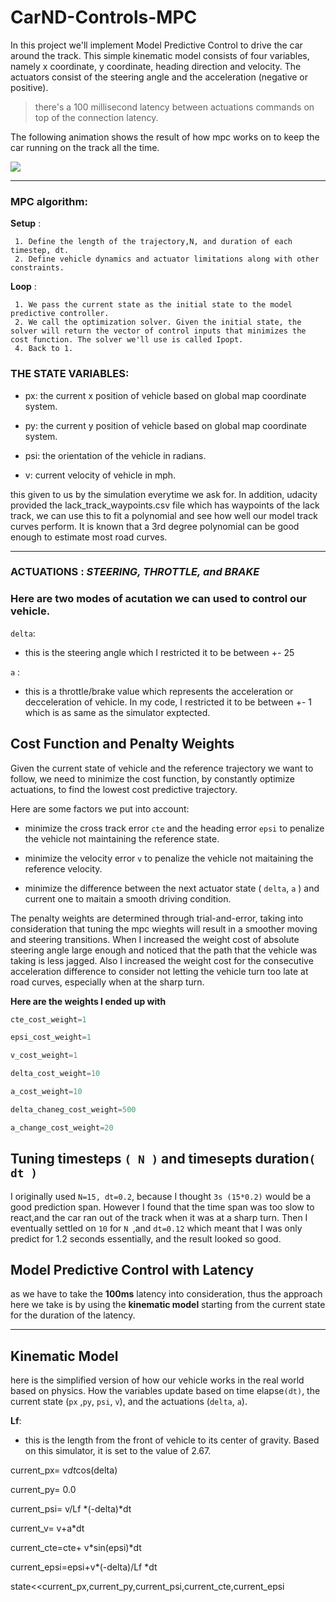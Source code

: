 
# CarND-Controls-MPC




In this project we'll implement Model Predictive Control to drive the car around the track. 
This simple kinematic model consists of four variables, namely x coordinate, y coordinate, heading direction and velocity. The actuators consist of the steering angle and the acceleration (negative or positive). 

>there's a 100 millisecond latency between actuations commands on top of the connection latency.


The following animation shows the result of how mpc works on to keep the car running on the track all the time.

![](mpc.gif)

---

###  MPC algorithm:

**Setup** :

     1. Define the length of the trajectory,N, and duration of each timestep, dt.
     2. Define vehicle dynamics and actuator limitations along with other constraints.
     
**Loop** :

     1. We pass the current state as the initial state to the model predictive controller.
     2. We call the optimization solver. Given the initial state, the solver will return the vector of control inputs that minimizes the cost function. The solver we'll use is called Ipopt.
     4. Back to 1.


### THE STATE VARIABLES:

* px:  the current x position of vehicle based on global map coordinate system.
    
* py:  the current y position of vehicle based on global map coordinate system.
    
* psi: the orientation of the vehicle in radians.
    
* v: current velocity of vehicle in mph.
    

this given to us by the simulation everytime we ask for. In addition, udacity provided the lack_track_waypoints.csv file which has waypoints of the lack track, we can use this to fit a polynomial and see how well our model track curves perform.  It is known that a 3rd degree polynomial can be good enough to estimate most road curves. 

----

### ACTUATIONS  :  *STEERING,  THROTTLE,  and BRAKE*

### Here are two modes of acutation we can used to control our vehicle.

`delta`:

 * this is the steering angle which I restricted it to be between +- 25
   
    
`a` :

  * this is a throttle/brake value which represents the acceleration or decceleration of vehicle. In my code, I restricted it to be between +- 1 which is as same as the simulator exptected. 
  

## Cost Function and Penalty Weights

Given the current state of vehicle and the reference trajectory we want to follow, we need to minimize the cost function, by constantly optimize actuations,  to find the lowest cost predictive trajectory. 

Here are some factors we put into account:

   *  minimize the cross track error `cte` and the heading error `epsi` to penalize the vehicle not maintaining the reference state.
   
   *  minimize the velocity error `v` to penalize the vehicle not maitaining the reference velocity.
   
   *  minimize the difference between the next actuator state ( `delta`,  `a` ) and current one to maitain a smooth driving condition.
  

The penalty weights are determined through trial-and-error, taking into consideration that tuning the mpc wieghts will result in a smoother moving and steering transitions. When I increased the weight cost of absolute steering angle large enough and noticed that the path that the vehicle was taking is less jagged. Also I increased the weight cost for the consecutive acceleration difference to consider not letting the vehicle turn too late at road curves, especially when at the sharp turn. 


**Here are the weights I ended up with**


```python
cte_cost_weight=1

epsi_cost_weight=1

v_cost_weight=1

delta_cost_weight=10

a_cost_weight=10

delta_chaneg_cost_weight=500

a_change_cost_weight=20


```


## Tuning timesteps `( N )` and timesepts duration`( dt )`

I originally used `N=15, dt=0.2`, because I thought `3s (15*0.2)` would be a good prediction span. However I found that the time span was too slow to react,and the car ran out of the track when it was at a sharp turn. Then I eventually settled on `10` for `N `,and `dt=0.12` which meant that I was only predict for 1.2 seconds essentially, and the result looked so good.  



## Model Predictive Control with Latency
as we have to take the **100ms** latency into consideration, thus the approach here we take is by using the **kinematic model** starting from the current state for the duration of the latency. 

---

## Kinematic Model

here is the simplified version of how our vehicle works in the real world based on physics. How the variables update based on time elapse`(dt)`, the current state (`px` ,`py`, `psi`, `v`), and the actuations (`delta`, `a`).

**Lf**:
   *  this is the length from the front of vehicle to its center of gravity. Based on this simulator, it is set to the value of 2.67.


current_px= v*dt*cos(delta)

current_py= 0.0 

current_psi= v/Lf *(-delta)*dt

current_v= v+a*dt

current_cte=cte+ v*sin(epsi)*dt

current_epsi=epsi+v*(-delta)/Lf *dt


state<<current_px,current_py,current_psi,current_cte,current_epsi



```python

```
